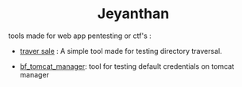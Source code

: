 <h1 align="center">Jeyanthan</h1>


tools made for web app pentesting or ctf's : 


- [traver sale](https://github.com/jjeyanthan/traver_sale) : A simple tool made for testing directory traversal.

- [bf_tomcat_manager](https://github.com/jjeyanthan/bf_tomcat_manager): tool for testing default credentials on tomcat manager

